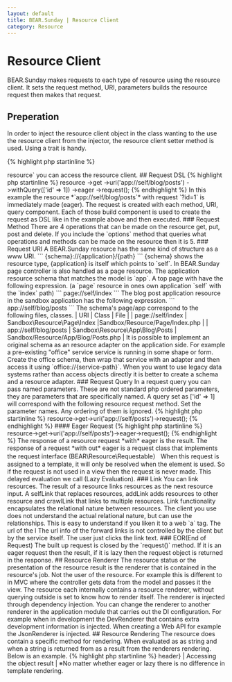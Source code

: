 ```yaml
---
layout: default
title: BEAR.Sunday | Resource Client
category: Resource
--- 
```

# Resource Client


BEAR.Sunday makes requests to each type of resource using the resource client. It sets the request method, URI, parameters builds the resource request then makes that request.

## Preperation 
In order to inject the resource client object in the class wanting to the use the resource client from the injector, the resource client setter method is used. Using a trait is handy.

{% highlight php startinline %}
<?php
use BEAR\Sunday\Inject\ResourceInject;

class Edit extends Page
{
    use ResourceInject;
{% endhighlight %}

With this the the resource client is assigned to the resource property, using `$this->resource` you can access the resource client.

## Request DSL 

{% highlight php startinline %}
<?php
$this
    ->resource
    ->get
    ->uri('app://self/blog/posts')
    ->withQuery(['id' => 1])
    ->eager
    ->request();
{% endhighlight %}

In this example the resource *`app://self/blog/posts`* with request `?id=1` is immediately made (eager).


The request is created with each method, URI, query component.
Each of those build component is used to create the request as DSL like in the example above and then executed.

### Request Method 

There are 4 operations that can be made on the resource get, put, post and delete. If you include the `options` method that queries what operations and methods can be made on the resource then it is 5.

### Request URI 
A BEAR.Sunday resource has the same kind of structure as a www URI.

```
{schema}://{application}/{path}
```
{schema} shows the resource type, {application} is itself which points to `self`. In BEAR.Sunday page controller is also handled as a page resource. The application resource schema that matches the model is `app`.

A top page with have the following expression. (a `page` resource in ones own application `self` with the `index` path)

```
page://self/index
```

The blog post application resource in the sandbox application has the following expression.

```
app://self/blog/posts
```

The schema's page/app correspond to the following files, classes.

| URI | Class | File |
| page://self/index | Sandbox\Resource\Page\Index |Sandbox/Resource/Page/Index.php |
| app://self/blog/posts | Sandbox\Resource\App\Blog\Posts | Sandbox/Resource/App/Blog/Posts.php |

It is possible to implement an original schema as an resource adapter on the application side. For example a pre-existing "office" service service is running in some shape or form. Create the office schema, then wrap that service with an adapter and then access it using `office://{service-path}`.

When you want to use legacy data systems rather than access objects directly it is better to create a schema and a resource adapter.

### Request Query 

In a request query you can pass named parameters. These are not standard php ordered parameters, they are parameters that are specifically named.

A query set as ['id' => 1] will correspond with the following resource request method. Set the parameter names. Any ordering of them is ignored.

{% highlight php startinline %}
<?php
public function onGet($id)
{
}
{% endhighlight %}

A request object is an object that contains all of the needed logic for the request. This can also assign to templates and assess latency.

### Request Timing 

A resource request has `lazy` and `eager` options. Any request that is not assigned `lazy` will default to an `eager` request.

#### Lazy Request 

{% highlight php startinline %}
<?php
$this['posts'] = $this->resource->get->uri('app://self/posts')->request();
{% endhighlight %}

#### Eager Request 

{% highlight php startinline %}
<?php
$this['posts'] = $this->resource->get->uri('app://self/posts')->eager->request();
{% endhighlight %}

The response of a resource request *with* eager is the result.
The response of a request *with out* eager is a request class that implements the request interface (BEAR\Resource\Requestable）

When this request is assigned to a template, it will only be resolved when the element is used. So if the request is not used in a view then the request is never made. This delayed evaluation we call (Lazy Evaluation).

### Link 

You can link resources. The result of a resource links resources as the next resource input. A selfLink that replaces resources, addLink adds resources to other resource and crawlLink that links to multiple resources.

Link functionality encapsulates the relational nature between resources. The client you use does not understand the actual relational nature, but can use the relationships. This is easy to understand if you liken it to a web `a` tag. The url of the l

The url info of the forward links is not controlled by the client but by the service itself.
The user just clicks the link text.

### EOR(End of Request) 

The built up request is closed by the `request()` method. If it is an eager request then the result, if it is lazy then the request object is returned in the response.

## Resource Renderer 

The resource status or the presentation of the resource result is the renderer that is contained in the resource's job. Not the user of the resource. For example this is different to in MVC where the controller gets data from the model and passes it the view. The resource each internally contains a resource renderer, without querying outside is set to know how to render itself.

The renderer is injected through dependency injection. You can change the renderer to another renderer in the application module that carries out the DI configuration. For example when in development the DevRenderer that contains extra development information is injected. When creating a Web API for example the JsonRenderer is injected.

## Resource Rendering 

The resource does contain a specific method for rendering. When evaluated as as string and when a string is returned from as a result from the renderers rendering. Below is an example. 

{% highlight php startinline %}
<?php
$userHtml = (string) $user; // Type conversion
echo $user;
{% endhighlight %}

## Template Representation  

| String | {$posts} | The string of the result that has been rendered by the template engine |
|--------|----------|----------------------------------------------|
| Array | {$posts['id']} | Accessing the associative array result  |
| Object | {$posts->header} | Accessing the object result |

※No matter whether eager or lazy there is no difference in template rendering.